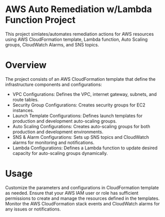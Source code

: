 # AWS Auto Remediation w/Lambda Function Project
This project simlates/automates remediation actions for AWS resources using AWS CloudFormation template, Lambda function, Auto Scaling groups, CloudWatch Alarms, and SNS topics.

# Overview
The project consists of an AWS CloudFormation template that define the infrastructure components and configurations:

- VPC Configurations: Defines the VPC, internet gateway, subnets, and route tables.
- Security Group Configurations: Creates security groups for EC2 instances.
- Launch Template Configurations: Defines launch templates for production and development auto-scaling groups.
- Auto Scaling Configurations: Creates auto-scaling groups for both production and development environments.
- SNS & Alarm Configurations: Sets up SNS topics and CloudWatch alarms for monitoring and notifications.
- Lambda Configurations: Defines a Lambda function to update desired capacity for auto-scaling groups dynamically.

# Usage
Customize the parameters and configurations in CloudFormation template as needed.
Ensure that your AWS IAM user or role has sufficient permissions to create and manage the resources defined in the templates.
Monitor the AWS CloudFormation stack events and CloudWatch alarms for any issues or notifications.
